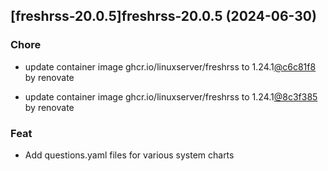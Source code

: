 

## [freshrss-20.0.5]freshrss-20.0.5 (2024-06-30)

### Chore



- update container image ghcr.io/linuxserver/freshrss to 1.24.1[@c6c81f8](https://github.com/c6c81f8) by renovate

- update container image ghcr.io/linuxserver/freshrss to 1.24.1[@8c3f385](https://github.com/8c3f385) by renovate

### Feat



- Add questions.yaml files for various system charts